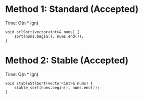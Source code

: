 # Method 1: Standard (Accepted) 
Time: O(n * lgn)

```
void stlSort(vector<int>& nums) {
	sort(nums.begin(), nums.end());
}
```
# Method 2: Stable (Accepted) 
Time: O(n * lgn)

```
void stableStlSort(vector<int>& nums) {
	stable_sort(nums.begin(), nums.end());
}
```
